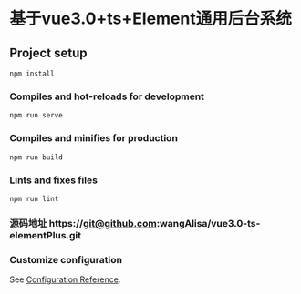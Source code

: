 # 基于vue3.0+ts+Element通用后台系统

## Project setup
```
npm install
```

### Compiles and hot-reloads for development
```
npm run serve
```

### Compiles and minifies for production
```
npm run build
```

### Lints and fixes files
```
npm run lint
```

### 源码地址 https://git@github.com:wangAlisa/vue3.0-ts-elementPlus.git

### Customize configuration
See [Configuration Reference](https://cli.vuejs.org/config/).
